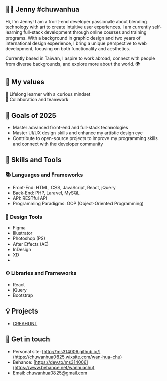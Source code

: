 ## 👩‍🦰 Jenny #chuwanhua

Hi, I'm Jenny! I am a front-end developer passionate about blending technology with art to create intuitive user experiences. I am currently self-learning full-stack development through online courses and training programs. With a background in graphic design and two years of international design experience, I bring a unique perspective to web development, focusing on both functionality and aesthetics.

Currently based in Taiwan, I aspire to work abroad, connect with people from diverse backgrounds, and explore more about the world. 🌍

## 🌱 My values
🍏 Lifelong learner with a curious mindset<br>
🙌 Collaboration and teamwork<br>

## 🎯 Goals of 2025

- Master advanced front-end and full-stack technologies
- Master UI/UX design skills and enhance my artistic design eye
- Contribute to open-source projects to improve my programming skills and connect with the developer community

## 🧠 Skills and Tools
### 📚 Languages and Frameworks
- Front-End: HTML, CSS, JavaScript, React, jQuery
- Back-End: PHP, Laravel, MySQL
- API: RESTful API
- Programming Paradigms: OOP (Object-Oriented Programming)

### 🎨 Design Tools
- Figma
- Illustrator
- Photoshop (PS)
- After Effects (AE)
- InDesign
- XD
- 
### ⚙️ Libraries and Frameworks
- React
- jQuery
- Bootstrap

## 💡 Projects
- [CREAHUNT](https://chuwanhua.github.io/creahunt.github.io/)
  
## 🔗 Get in touch
- Personal site: [http://ms314006.github.io/](https://chuwanhua0825.wixsite.com/wan-hua-chu)
- Behance: [https://dev.to/ms314006](https://www.behance.net/wanhuachu)
- Email: chuwanhua0825@gmail.com
